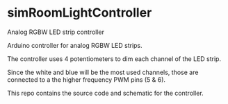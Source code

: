 # simRoomLightController
Analog RGBW LED strip controller 

Arduino controller for analog RGBW LED strips.

The controller uses 4 potentiometers to dim each channel of the LED strip.

Since the white and blue will be the most used channels, those are connected to a the higher frequency PWM pins (5 & 6).

This repo contains the source code and schematic for the controller.

